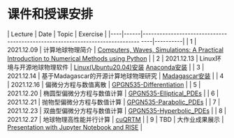 # 课件和授课安排

| Lecture | Date | Topic                                                                           | Exercise |
|----|------|-----------------------------------------------------------------------------    ----|----------|
| 1       | 2021.12.09   | 计算地球物理简介  | [Computers, Waves, Simulations: A Practical Introduction to Numerical Methods using Python](https://www.coursera.org/learn/computers-waves-simulations) |
| 2       | 2021.12.13   | Linux环境与开源地球物理软件 | [Linux(Ubuntu20.04)安装](https://zhuanlan.zhihu.com/p/158363449) [Anaconda安装](https://zhuanlan.zhihu.com/p/94744929) |
| 3       | 2021.12.14   | 基于Madagascar的开源计算地球物理研究 | [Madagascar安装](https://reproducibility.org/wiki/Advanced_Installation#Ubuntu) |
| 4       | 2021.12.16   | 偏微分方程与数值离散  | [GPGN535-Differentiation](https://github.com/jshragge/GPGN535/blob/master/03_Differentiation.ipynb) | 
| 5       | 2021.12.20   | 椭圆型偏微分方程与数值计算  | [GPGN535-Elliptical_PDEs](https://github.com/jshragge/GPGN535/blob/master/06_Elliptical_PDEs.ipynb) |
| 6       | 2021.12.21   | 抛物型偏微分方程与数值计算   | [GPGN535-Parabolic_PDEs](https://github.com/jshragge/GPGN535/blob/master/07_Parabolic_PDEs.ipynb) |
| 7       | 2021.12.23   | 双曲型偏微分方程与数值计算  | [GPGN535-Hyperbolic_PDEs](https://github.com/jshragge/GPGN535/blob/master/08_Hyperbolic_PDEs.ipynb)  | 
| 8       | 2021.12.27   | 地球物理高性能并行计算 | [cuQRTM](https://github.com/yufengwa/cuQRTM) | 
| 9       | TBD  | 大作业成果展示  | [Presentation with Jupyter Notebook and RISE](https://www.youtube.com/watch?v=T7rVvK4Vc0M) |    
